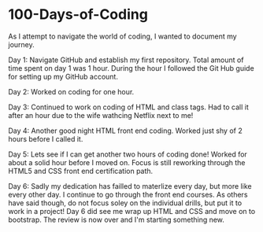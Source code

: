 # 100-Days-of-Coding

As I attempt to navigate the world of coding, I wanted to document my journey. 

Day 1: Navigate GitHub and establish my first repository. Total amount of time spent on day 1 was 1 hour. During the hour I followed the Git Hub guide for setting up my GitHub account. 

Day 2: Worked on coding for one hour. 

Day 3: Continued to work on coding of HTML and class tags. Had to call it after an hour due to the wife wathcing Netflix next to me! 

Day 4: Another good night HTML front end coding. Worked just shy of 2 hours before I called it. 

Day 5: Lets see if I can get another two hours of coding done! Worked for about a solid hour before I moved on. Focus is still reworking through the HTML5 and CSS front end certification path. 

Day 6: Sadly my dedication has failled to materlize every day, but more like every other day. I continue to go through the front end courses. As others have said though, do not focus soley on the individual drills, but put it to work in a project! Day 6 did see me wrap up HTML and CSS and move on to bootstrap. The review is now over and I'm starting something new. 
